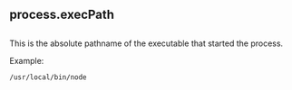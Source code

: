 ## process.execPath

## 

This is the absolute pathname of the executable that started the process.

Example:

    /usr/local/bin/node